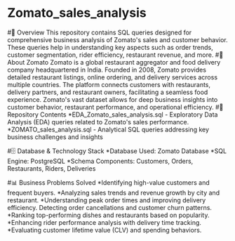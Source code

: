 # Zomato_sales_analysis
#📌 Overview
This repository contains SQL queries designed for comprehensive business analysis of Zomato's sales and customer behavior. These queries help in understanding key aspects such as order trends, customer segmentation, rider efficiency, restaurant revenue, and more.
#🏢 About Zomato
Zomato is a global restaurant aggregator and food delivery company headquartered in India. Founded in 2008, Zomato provides detailed restaurant listings, online ordering, and delivery services across multiple countries. The platform connects customers with restaurants, delivery partners, and restaurant owners, facilitating a seamless food experience. Zomato's vast dataset allows for deep business insights into customer behavior, restaurant performance, and operational efficiency.
#📂 Repository Contents
*EDA_Zomato_sales_analysis.sql - Exploratory Data Analysis (EDA) queries related to Zomato's sales performance.
*ZOMATO_sales_analysis.sql - Analytical SQL queries addressing key business challenges and insights

#🗄️ Database & Technology Stack
*Database Used: Zomato Database
*SQL Engine: PostgreSQL
*Schema Components: Customers, Orders, Restaurants, Riders, Deliveries

#📊 Business Problems Solved
*Identifying high-value customers and frequent buyers.
*Analyzing sales trends and revenue growth by city and restaurant.
*Understanding peak order times and improving delivery efficiency.
Detecting order cancellations and customer churn patterns.
*Ranking top-performing dishes and restaurants based on popularity.
*Enhancing rider performance analysis with delivery time tracking.
*Evaluating customer lifetime value (CLV) and spending behaviors.



